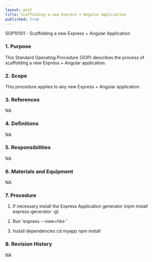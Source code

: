 ```yaml
---
layout: post
title: Scaffolding a new Express + Angular Application
published: true
---
```


SOP10101 - Scaffolding a new Express + Angular Application

### 1. Purpose

This Standard Operating Procedure (SOP) describes the process of scaffolding a new Express + Angular application.

### 2. Scope

This procedure applies to any new Express + Angular application.

### 3. References

NA

### 4. Definitions

NA

### 5. Responsibilities

NA

### 6. Materials and Equipment

NA

### 7. Procedure

1. If necessary install the Express Application generator (npm install express-generator -g)

2. Run 'express --view=hbs <myapp>'

3. Install dependencies
  cd myapp
  npm install


### 8. Revision History

NA
